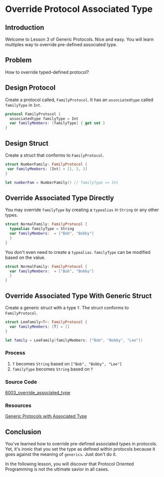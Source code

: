 # Override Protocol Associated Type
## Introduction
Welcome to Lesson 3 of Generic Protocols. Nice and easy. You will learn multiples way to override pre-defined associated type.

## Problem
 How to override typed-defined protocol?

## Design Protocol
Create a protocol called, `FamilyProtocol`. It has an `associatedtype` called `familyType` in `Int`.

```swift
protocol FamilyProtocol {
  associatedtype familyType = Int
  var familyMembers: [familyType] { get set }
}
```
## Design Struct
Create a struct that conforms to `FamilyProtocol`.

```swift
struct NumberFamily: FamilyProtocol {
 var familyMembers: [Int] = [1, 2, 3]
}

let numberFam = NumberFamily() // familyType == Int
```

## Override Associated Type Directly
You may override `familyType` by creating a `typealias` in `String` or any other types.

```swift
struct NormalFamily: FamilyProtocol {
  typealias familyType = String
  var familyMembers:  = ["Bob", "Bobby"]
  }
}
```

You don't even need to create a `typealias`. `familyType` can be modified based on the value.

```swift
struct NormalFamily: FamilyProtocol {
  var familyMembers:  = ["Bob", "Bobby"]
  }
}
```

## Override Associated Type With Generic Struct
Create a generic struct with a type `T`. The struct conforms to `FamilyProtocol`.


```swift
struct LeeFamily<T>: FamilyProtocol {
  var familyMembers: [T] = []
}
```

```swift
let family = LeeFamily(familyMembers: ["Bob", "Bobby", "Lee"])
```

### Process
1. `T` becomes `String` based on  `["Bob", "Bobby", "Lee"]`
2. `familyType` becomes `String` based on `T`

### Source Code
[6003_override_associated_type](https://www.dropbox.com/sh/fglol4vr7ixozjp/AABwWMDh1XnVo8Lr__YjcO5Ua?dl=0)

### Resources
[Generic Protocols with Associated Type](https://blog.bobthedeveloper.io/generic-protocols-with-associated-type-7e2b6e079ee2)


## Conclusion
You've learned how to override pre-defined associated types in protocols. Yet, it's ironic that you set the type as defined within protocols because it goes against the meaning of `generics`. Just don't do it.

In the following lesson, you will discover that Protocol Oriented Programming is not the ultimate savior in all cases.
